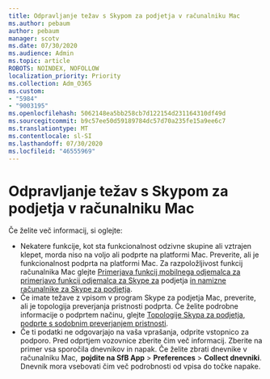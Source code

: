 ```yaml
---
title: Odpravljanje težav s Skypom za podjetja v računalniku Mac
ms.author: pebaum
author: pebaum
manager: scotv
ms.date: 07/30/2020
ms.audience: Admin
ms.topic: article
ROBOTS: NOINDEX, NOFOLLOW
localization_priority: Priority
ms.collection: Adm_O365
ms.custom:
- "5984"
- "9003195"
ms.openlocfilehash: 5062148ea5bb258cb7d122154d231164310df49d
ms.sourcegitcommit: b9c57ee50d59189784dc57d70a235fe15a9ee6c7
ms.translationtype: MT
ms.contentlocale: sl-SI
ms.lasthandoff: 07/30/2020
ms.locfileid: "46555969"
---
```

# <a name="troubleshoot-issues-with-skype-for-business-on-mac"></a>Odpravljanje težav s Skypom za podjetja v računalniku Mac

Če želite več informacij, si oglejte: 

- Nekatere funkcije, kot sta funkcionalnost odzivne skupine ali vztrajen klepet, morda niso na voljo ali podprte na platformi Mac. Preverite, ali je funkcionalnost podprta na platformi Mac. Za razpoložljivost funkcij računalnika Mac glejte [Primerjava funkcij mobilnega odjemalca za primerjavo funkcij odjemalca za Skype za](https://technet.microsoft.com/library/Dn951412.aspx) podjetja [in namizne računalnike za Skype za podjetja](https://docs.microsoft.com/skypeforbusiness/plan-your-deployment/clients-and-devices/desktop-feature-comparison).
- Če imate težave z vpisom v program Skype za podjetja Mac, preverite, ali je topologija preverjanja pristnosti podprta. Če želite podrobne informacije o podprtem načinu, glejte [Topologije Skypa za podjetja, podprte s sodobnim preverjanjem pristnosti](https://docs.microsoft.com/skypeforbusiness/plan-your-deployment/modern-authentication/topologies-supported).  
- Če ti podatki ne odgovarjajo na vaša vprašanja, odprite vstopnico za podporo. Pred odprtjem vozovnice zberite čim več informacij. Zberite na primer vsa sporočila dnevnikov in napak. Če želite zbrati dnevnike v računalniku Mac,  **pojdite na SfB App**  >  **Preferences**  >  **Collect dnevniki**.  Dnevnik mora vsebovati čim več podrobnosti od vpisa do točke napake.